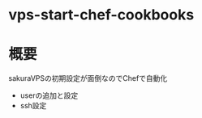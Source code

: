 vps-start-chef-cookbooks
========================

# 概要
sakuraVPSの初期設定が面倒なのでChefで自動化

+ userの追加と設定
+ ssh設定

